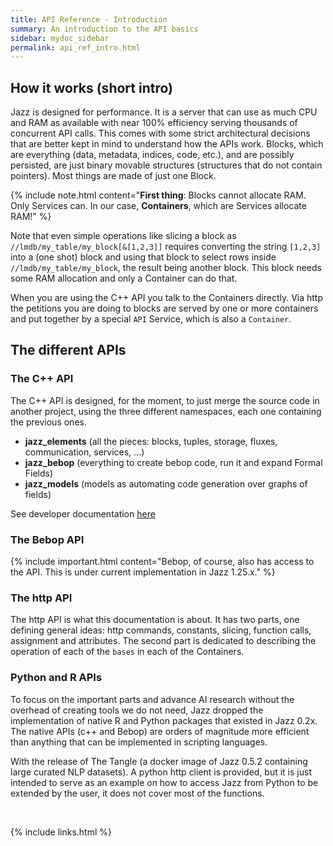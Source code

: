 ```yaml
---
title: API Reference - Introduction
summary: An introduction to the API basics
sidebar: mydoc_sidebar
permalink: api_ref_intro.html
---
```


## How it works (short intro)

Jazz is designed for performance. It is a server that can use as much CPU and RAM as available with near 100% efficiency serving thousands
of concurrent API calls. This comes with some strict architectural decisions that are better kept in mind to understand how the APIs work.
Blocks, which are everything (data, metadata, indices, code, etc.), and are possibly persisted, are just binary movable structures
(structures that do not contain pointers). Most things are made of just one Block.

{% include note.html content="<b>First thing</b>: Blocks cannot allocate RAM. Only Services can. In our case, <b>Containers</b>, which are
Services allocate RAM!" %}

Note that even simple operations like slicing a block as `//lmdb/my_table/my_block[&[1,2,3]]` requires converting the string `[1,2,3]` into
a (one shot) block and using that block to select rows inside `//lmdb/my_table/my_block`, the result being another block. This block needs
some RAM allocation and only a Container can do that.

When you are using the C++ API you talk to the Containers directly. Via http the petitions you are doing to blocks are served by one or
more containers and put together by a special `API` Service, which is also a `Container`.

## The different APIs

### The C++ API

The C++ API is designed, for the moment, to just merge the source code in another project, using the three different namespaces, each one
containing the previous ones.

- **jazz_elements** (all the pieces: blocks, tuples, storage, fluxes, communication, services, ...)
- **jazz_bebop** (everything to create bebop code, run it and expand Formal Fields)
- **jazz_models** (models as automating code generation over graphs of fields)

See developer documentation [here](/develop/)

### The Bebop API

{% include important.html content="Bebop, of course, also has access to the API. This is under current implementation in Jazz 1.25.x." %}

### The http API

The http API is what this documentation is about. It has two parts, one defining general ideas: http commands, constants, slicing, function
calls, assignment and attributes. The second part is dedicated to describing the operation of each of the `bases` in each of the Containers.

### Python and R APIs

To focus on the important parts and advance AI research without the overhead of creating tools we do not need, Jazz dropped the
implementation of native R and Python packages that existed in Jazz 0.2x. The native APIs (c++ and Bebop) are orders of magnitude more
efficient than anything that can be implemented in scripting languages.

With the release of The Tangle (a docker image of Jazz 0.5.2 containing large curated NLP datasets). A python http client is provided, but
it is just intended to serve as an example on how to access Jazz from Python to be extended by the user, it does not cover most of the
functions.

<br/>

{% include links.html %}
